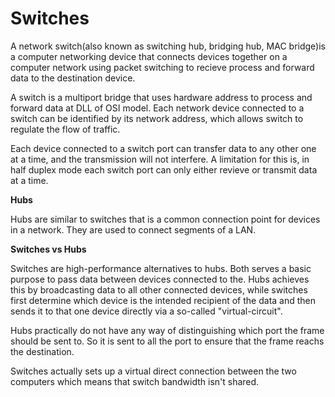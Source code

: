 # Switches

A network switch(also known as switching hub, bridging hub, MAC bridge)is a computer networking device that connects devices together on a computer network using packet switching to recieve process and forward data to the destination device.

A switch is a multiport bridge that uses hardware address to process and forward data at DLL of OSI model. Each network device connected to a switch can be identified by its network address, which allows switch to regulate the flow of traffic.

Each device connected to a switch port can transfer data to any other one at a time, and the transmission will not interfere. A limitation for this is, in half duplex mode each switch port can only either revieve or transmit data at a time. 

**Hubs**

Hubs are similar to switches that is a common connection point for devices in a network. They are used to connect segments of a LAN.

**Switches vs Hubs**

Switches are high-performance alternatives to hubs. Both serves a basic purpose to pass data between devices connected to the. Hubs achieves this by broadcasting data to all other connected devices, while switches first determine which device is the intended recipient of the data and then sends it to that one device directly via a so-called "virtual-circuit".

Hubs practically do not have any way of distinguishing which port the frame should be sent to. So it is sent to all the port to ensure that the frame reachs the destination.

Switches actually sets up a virtual direct connection between the two computers which means that switch bandwidth isn't shared.
